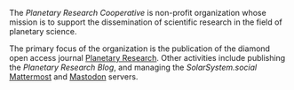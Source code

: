The *Planetary Research Cooperative* is non-profit organization whose mission is to support the dissemination of scientific research in the field of planetary science.

The primary focus of the organization is the publication of the diamond open access journal [Planetary Research](https://planetary-research-journal.online). Other activities include publishing the *Planetary Research Blog*, and managing the *SolarSystem.social* [Mattermost](https://mattermost.solarsystem.social) and [Mastodon](https://mastodon.solarsystem.social) servers.
